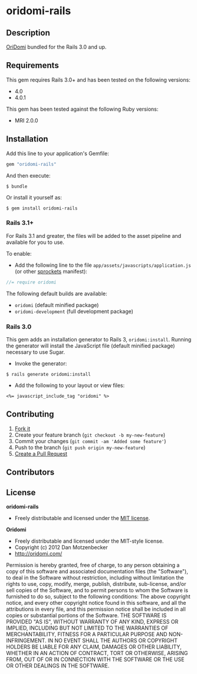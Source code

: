 # oridomi-rails

## Description

[OriDomi](http://oridomi.com/) bundled for the Rails 3.0 and up.


## Requirements

This gem requires Rails 3.0+ and has been tested on the following versions:

* 4.0
* 4.0.1

This gem has been tested against the following Ruby versions:

* MRI 2.0.0

## Installation

Add this line to your application's Gemfile:

```ruby
gem "oridomi-rails"
```

And then execute:

```
$ bundle
```

Or install it yourself as:

```
$ gem install oridomi-rails
```

### Rails 3.1+

For Rails 3.1 and greater, the files will be added to the asset pipeline and available for you to use.

To enable:

* Add the following line to the file `app/assets/javascripts/application.js` (or other [sprockets](https://github.com/sstephenson/sprockets) manifest):

``` javascript
//= require oridomi
```

The following default builds are available:

* `oridomi`                (default minified package)
* `oridomi-development`    (full development package)


### Rails 3.0

This gem adds an installation generator to Rails 3, `oridomi:install`. Running the generator will install the JavaScript file (default minified package) necessary to use Sugar.

* Invoke the generator:

```
$ rails generate oridomi:install
```

* Add the following to your layout or view files:

```erb
<%= javascript_include_tag "oridomi" %>
```


## Contributing

1. [Fork it](https://github.com/supernullset/oridomi-rails/fork_select)
2. Create your feature branch (`git checkout -b my-new-feature`)
3. Commit your changes (`git commit -am 'Added some feature'`)
4. Push to the branch (`git push origin my-new-feature`)
5. [Create a Pull Request](hhttps://github.com/supernullset/oridomi-rails/pull/new)


## Contributors
## License

**oridomi-rails**

* Freely distributable and licensed under the [MIT license](http://phlipper.mit-license.org/2011-2012/license.html).


**Oridomi**

* Freely distributable and licensed under the MIT-style license.
* Copyright (c) 2012 Dan Motzenbecker
* http://oridomi.com/

Permission is hereby granted, free of charge, to any person obtaining a copy of this software and associated documentation files (the "Software"), to deal in the Software without restriction, including without limitation the rights to use, copy, modify, merge, publish, distribute, sub-license, and/or sell copies of the Software, and to permit persons to whom the Software is furnished to do so, subject to the following conditions:
The above copyright notice, and every other copyright notice found in this software, and all the attributions in every file, and this permission notice shall be included in all copies or substantial portions of the Software.
THE SOFTWARE IS PROVIDED "AS IS", WITHOUT WARRANTY OF ANY KIND, EXPRESS OR IMPLIED, INCLUDING BUT NOT LIMITED TO THE WARRANTIES OF MERCHANTABILITY, FITNESS FOR A PARTICULAR PURPOSE AND NON-INFRINGEMENT. IN NO EVENT SHALL THE AUTHORS OR COPYRIGHT HOLDERS BE LIABLE FOR ANY CLAIM, DAMAGES OR OTHER LIABILITY, WHETHER IN AN ACTION OF CONTRACT, TORT OR OTHERWISE, ARISING FROM, OUT OF OR IN CONNECTION WITH THE SOFTWARE OR THE USE OR OTHER DEALINGS IN THE SOFTWARE.
